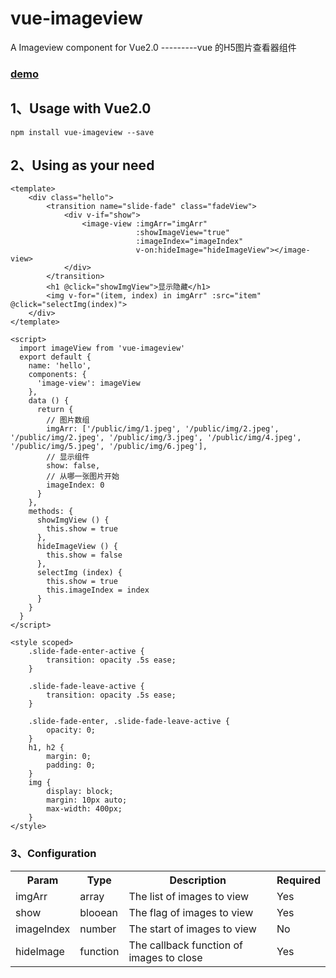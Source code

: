 # vue-imageview
A Imageview component for Vue2.0 ---------vue 的H5图片查看器组件

<h3><a href="http://gitblog.naice.me/vue-imageview/example/demo3/index.html#/">demo</a><h3>

## 1、Usage with Vue2.0

`npm install vue-imageview --save`

## 2、Using as your need

````
<template>
	<div class="hello">
		<transition name="slide-fade" class="fadeView">
			<div v-if="show">
				<image-view :imgArr="imgArr" 
				            :showImageView="true"
				            :imageIndex="imageIndex"
				            v-on:hideImage="hideImageView"></image-view>
			</div>
		</transition>
		<h1 @click="showImgView">显示隐藏</h1>
		<img v-for="(item, index) in imgArr" :src="item" @click="selectImg(index)">
	</div>
</template>

<script>
  import imageView from 'vue-imageview'
  export default {
    name: 'hello',
    components: {
      'image-view': imageView
    },
    data () {
      return {
        // 图片数组
        imgArr: ['/public/img/1.jpeg', '/public/img/2.jpeg', '/public/img/2.jpeg', '/public/img/3.jpeg', '/public/img/4.jpeg', '/public/img/5.jpeg', '/public/img/6.jpeg'],
        // 显示组件
        show: false,
        // 从哪一张图片开始
        imageIndex: 0
      }
    },
    methods: {
      showImgView () {
        this.show = true
      },
      hideImageView () {
        this.show = false
      },
      selectImg (index) {
        this.show = true
        this.imageIndex = index
      }
    }
  }
</script>

<style scoped>
	.slide-fade-enter-active {
		transition: opacity .5s ease;
	}

	.slide-fade-leave-active {
		transition: opacity .5s ease;
	}

	.slide-fade-enter, .slide-fade-leave-active {
		opacity: 0;
	}
	h1, h2 {
		margin: 0;
		padding: 0;
	}
	img {
		display: block;
		margin: 10px auto;
		max-width: 400px;
	}
</style>

````

### 3、Configuration

<table>
    <tr>
        <th>Param</th>
        <th>Type</th>
        <th>Description</th>
        <th>Required</th>
    </tr>
    <tr>
        <td>imgArr</td>
        <td>array</td>
        <td>The list of images to view</td>
        <td>Yes</td>
    </tr>
    <tr>
        <td>show</td>
        <td>blooean</td>
        <td>The flag of images to view</td>
        <td>Yes</td>
    </tr>
    <tr>
        <td>imageIndex</td>
        <td>number</td>
        <td>The start of images to view</td>
        <td>No</td>
    </tr>
    <tr>
        <td>hideImage</td>
        <td>function</td>
        <td>The callback function of images to close</td>
        <td>Yes</td>
    </tr>
</table>
